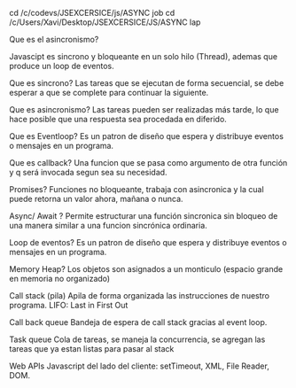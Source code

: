 cd /c/codevs/JSEXCERSICE/js/ASYNC               job
cd /c/Users/Xavi/Desktop/JSEXCERSICE/JS/ASYNC   lap

Que es el asincronismo?

Javascipt es sincrono y bloqueante en un solo hilo (Thread), ademas que produce un loop de eventos.

Que es sincrono?
Las tareas que se ejecutan de forma secuencial, se debe esperar a que se complete para continuar la siguiente.

Que es asincronismo?
Las tareas pueden ser realizadas más tarde, lo que hace posible que una respuesta sea procedada en diferido.

Que es Eventloop?
Es un patron de diseño que espera y distribuye eventos o mensajes en un programa.


Que es callback?
Una funcion que se pasa como argumento de otra función y q será invocada segun sea su necesidad.

Promises?
Funciones no bloqueante, trabaja con asincronica y la cual puede retorna un valor ahora, mañana o nunca.

Async/ Await ?
Permite estructurar una función sincronica sin bloqueo de una manera similar a una funcion sincrónica ordinaria.

Loop de eventos?
Es un patron de diseño que espera y distribuye eventos o mensajes en un programa.

Memory Heap?
Los objetos son asignados a un monticulo (espacio grande en memoria no organizado)

Call stack (pila)
Apila de forma organizada las instrucciones de nuestro programa.
    LIFO: Last in First Out

Call back queue
Bandeja de espera de call stack gracias al event loop.

Task queue
Cola de tareas, se maneja la concurrencia, se agregan las tareas que ya estan listas para pasar al stack

Web APIs
Javascript del lado del cliente: setTimeout, XML, File Reader, DOM. 
